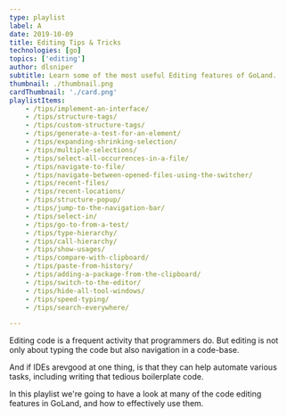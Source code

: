 ```yaml
---
type: playlist
label: A
date: 2019-10-09
title: Editing Tips & Tricks
technologies: [go]
topics: ['editing']
author: dlsniper
subtitle: Learn some of the most useful Editing features of GoLand. 
thumbnail: ./thumbnail.png
cardThumbnail: './card.png'
playlistItems:
    - /tips/implement-an-interface/
    - /tips/structure-tags/
    - /tips/custom-structure-tags/
    - /tips/generate-a-test-for-an-element/
    - /tips/expanding-shrinking-selection/
    - /tips/multiple-selections/
    - /tips/select-all-occurrences-in-a-file/
    - /tips/navigate-to-file/
    - /tips/navigate-between-opened-files-using-the-switcher/
    - /tips/recent-files/
    - /tips/recent-locations/
    - /tips/structure-popup/
    - /tips/jump-to-the-navigation-bar/
    - /tips/select-in/
    - /tips/go-to-from-a-test/
    - /tips/type-hierarchy/
    - /tips/call-hierarchy/
    - /tips/show-usages/
    - /tips/compare-with-clipboard/
    - /tips/paste-from-history/
    - /tips/adding-a-package-from-the-clipboard/
    - /tips/switch-to-the-editor/
    - /tips/hide-all-tool-windows/
    - /tips/speed-typing/
    - /tips/search-everywhere/

---
```



Editing code is a frequent activity that programmers do. But editing is not
only about typing the code but also navigation in a code-base.

And if IDEs arevgood at one thing, is that they can help automate various
tasks, including writing that tedious boilerplate code.

In this playlist we're going to have a look at many of the code editing
features in GoLand, and how to effectively use them.
